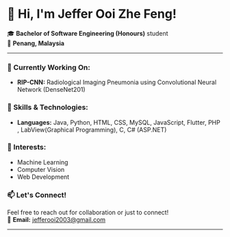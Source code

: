 # 👋 Hi, I'm Jeffer Ooi Zhe Feng! 

🎓 **Bachelor of Software Engineering (Honours)** student  
📍 **Penang, Malaysia**  

---

### 🔬 Currently Working On:
- **RIP-CNN:** Radiological Imaging Pneumonia using Convolutional Neural Network (DenseNet201)

### 🚀 Skills & Technologies:
- **Languages:** Java, Python, HTML, CSS, MySQL, JavaScript, Flutter, PHP , LabView(Graphical Programming), C, C# (ASP.NET)

### 🌱 Interests:
- Machine Learning  
- Computer Vision  
- Web Development  

### 📫 Let's Connect!
Feel free to reach out for collaboration or just to connect!  
📧 **Email:** [jefferooi2003@gmail.com](mailto:jefferooi2003@gmail.com)  

---
